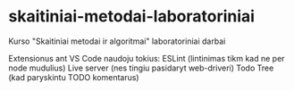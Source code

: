 # skaitiniai-metodai-laboratoriniai
Kurso "Skaitiniai metodai ir algoritmai" laboratoriniai darbai

Extensionus ant VS Code naudoju tokius: 
  ESLint (lintinimas tikm kad ne per node mudulius)
  Live server (nes tingiu pasidaryt web-driveri)
  Todo Tree (kad paryskintu TODO komentarus)
